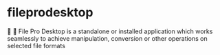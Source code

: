 # fileprodesktop
:rocket: :telescope: File Pro Desktop is a standalone or installed application which works seamlessly to achieve manipulation, conversion or other operations on selected file formats
